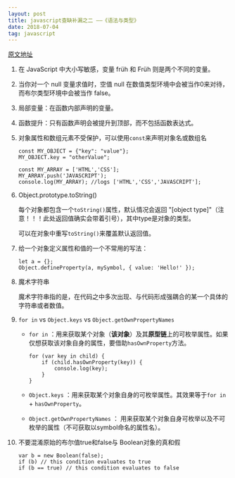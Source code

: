 ```yaml
---
layout: post
title: javascript查缺补漏之二 ——《语法与类型》
date: 2018-07-04
tag: javascript
---
```


[原文地址](https://developer.mozilla.org/zh-CN/docs/Web/JavaScript/Guide/Grammar_and_Types)

1. 在 JavaScript 中大小写敏感，变量 früh 和 Früh 则是两个不同的变量。

2. 当你对一个 null 变量求值时，空值 null 在数值类型环境中会被当作0来对待，而布尔类型环境中会被当作 false。

<!-- more -->

3. 局部变量：在函数内部声明的变量。

4. 函数提升：只有函数声明会被提升到顶部，而不包括函数表达式。

5. 对象属性和数组元素不受保护，可以使用`const`来声明对象名或数组名

    ```
    const MY_OBJECT = {"key": "value"};
    MY_OBJECT.key = "otherValue";

    const MY_ARRAY = ['HTML','CSS'];
    MY_ARRAY.push('JAVASCRIPT');
    console.log(MY_ARRAY); //logs ['HTML','CSS','JAVASCRIPT'];
    ```
6. Object.prototype.toString()

    每个对象都包含一个`toString()`属性，默认情况会返回 "[object type]"（注意！！！此处返回值确实会带着引号），其中type是对象的类型。

    可以在对象中重写`toString()`来覆盖默认返回值。

7. 给一个对象定义属性和值的一个不常用的写法：

    ```
    let a = {};
    Object.defineProperty(a, mySymbol, { value: 'Hello!' });
    ```

8. 魔术字符串

    魔术字符串指的是，在代码之中多次出现、与代码形成强耦合的某一个具体的字符串或者数值。

9. `for in` vs `Object.keys` vs `Object.getOwnPropertyNames`

    - `for in` ：用来获取某个对象（**该对象**）及其**原型链**上的可枚举属性。如果仅想获取该对象自身的属性，要借助`hasOwnProperty`方法。

        ```
        for (var key in child) {
            if (child.hasOwnProperty(key)) {
                console.log(key);
            }
        }
        ```
    
    - `Object.keys` ：用来获取某个对象自身的可枚举属性。其效果等于`for in` + `hasOwnProperty`。

    - `Object.getOwnPropertyNames` ： 用来获取某个对象自身可枚举以及不可枚举的属性（不可获取以symbol命名的属性名）。

10. 不要混淆原始的布尔值true和false与 Boolean对象的真和假

    ```
    var b = new Boolean(false);
    if (b) // this condition evaluates to true
    if (b == true) // this condition evaluates to false
    ```